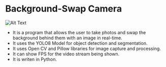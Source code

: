# Background-Swap Camera

![Alt Text](https://github.com/Skyler-Guha/skyler-guha.github.io/blob/main/assets/images/BSC-demo.gif)

- It is a program that allows the user to take photos and swap the background behind them with an image in real-time.
- It uses the YOLO8 Model for object detection and segmentation.
- It uses Open CV and Pillow libraries for image capture and processing.
- It can show FPS for the video stream being shown.
- It is writen in Python.

